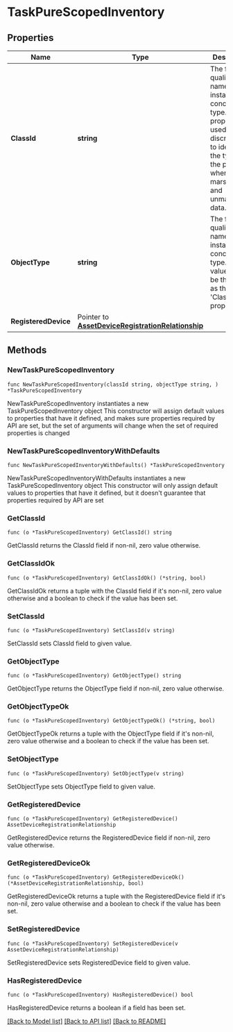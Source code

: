 # TaskPureScopedInventory

## Properties

Name | Type | Description | Notes
------------ | ------------- | ------------- | -------------
**ClassId** | **string** | The fully-qualified name of the instantiated, concrete type. This property is used as a discriminator to identify the type of the payload when marshaling and unmarshaling data. | [default to "task.PureScopedInventory"]
**ObjectType** | **string** | The fully-qualified name of the instantiated, concrete type. The value should be the same as the &#39;ClassId&#39; property. | [default to "task.PureScopedInventory"]
**RegisteredDevice** | Pointer to [**AssetDeviceRegistrationRelationship**](AssetDeviceRegistrationRelationship.md) |  | [optional] 

## Methods

### NewTaskPureScopedInventory

`func NewTaskPureScopedInventory(classId string, objectType string, ) *TaskPureScopedInventory`

NewTaskPureScopedInventory instantiates a new TaskPureScopedInventory object
This constructor will assign default values to properties that have it defined,
and makes sure properties required by API are set, but the set of arguments
will change when the set of required properties is changed

### NewTaskPureScopedInventoryWithDefaults

`func NewTaskPureScopedInventoryWithDefaults() *TaskPureScopedInventory`

NewTaskPureScopedInventoryWithDefaults instantiates a new TaskPureScopedInventory object
This constructor will only assign default values to properties that have it defined,
but it doesn't guarantee that properties required by API are set

### GetClassId

`func (o *TaskPureScopedInventory) GetClassId() string`

GetClassId returns the ClassId field if non-nil, zero value otherwise.

### GetClassIdOk

`func (o *TaskPureScopedInventory) GetClassIdOk() (*string, bool)`

GetClassIdOk returns a tuple with the ClassId field if it's non-nil, zero value otherwise
and a boolean to check if the value has been set.

### SetClassId

`func (o *TaskPureScopedInventory) SetClassId(v string)`

SetClassId sets ClassId field to given value.


### GetObjectType

`func (o *TaskPureScopedInventory) GetObjectType() string`

GetObjectType returns the ObjectType field if non-nil, zero value otherwise.

### GetObjectTypeOk

`func (o *TaskPureScopedInventory) GetObjectTypeOk() (*string, bool)`

GetObjectTypeOk returns a tuple with the ObjectType field if it's non-nil, zero value otherwise
and a boolean to check if the value has been set.

### SetObjectType

`func (o *TaskPureScopedInventory) SetObjectType(v string)`

SetObjectType sets ObjectType field to given value.


### GetRegisteredDevice

`func (o *TaskPureScopedInventory) GetRegisteredDevice() AssetDeviceRegistrationRelationship`

GetRegisteredDevice returns the RegisteredDevice field if non-nil, zero value otherwise.

### GetRegisteredDeviceOk

`func (o *TaskPureScopedInventory) GetRegisteredDeviceOk() (*AssetDeviceRegistrationRelationship, bool)`

GetRegisteredDeviceOk returns a tuple with the RegisteredDevice field if it's non-nil, zero value otherwise
and a boolean to check if the value has been set.

### SetRegisteredDevice

`func (o *TaskPureScopedInventory) SetRegisteredDevice(v AssetDeviceRegistrationRelationship)`

SetRegisteredDevice sets RegisteredDevice field to given value.

### HasRegisteredDevice

`func (o *TaskPureScopedInventory) HasRegisteredDevice() bool`

HasRegisteredDevice returns a boolean if a field has been set.


[[Back to Model list]](../README.md#documentation-for-models) [[Back to API list]](../README.md#documentation-for-api-endpoints) [[Back to README]](../README.md)


